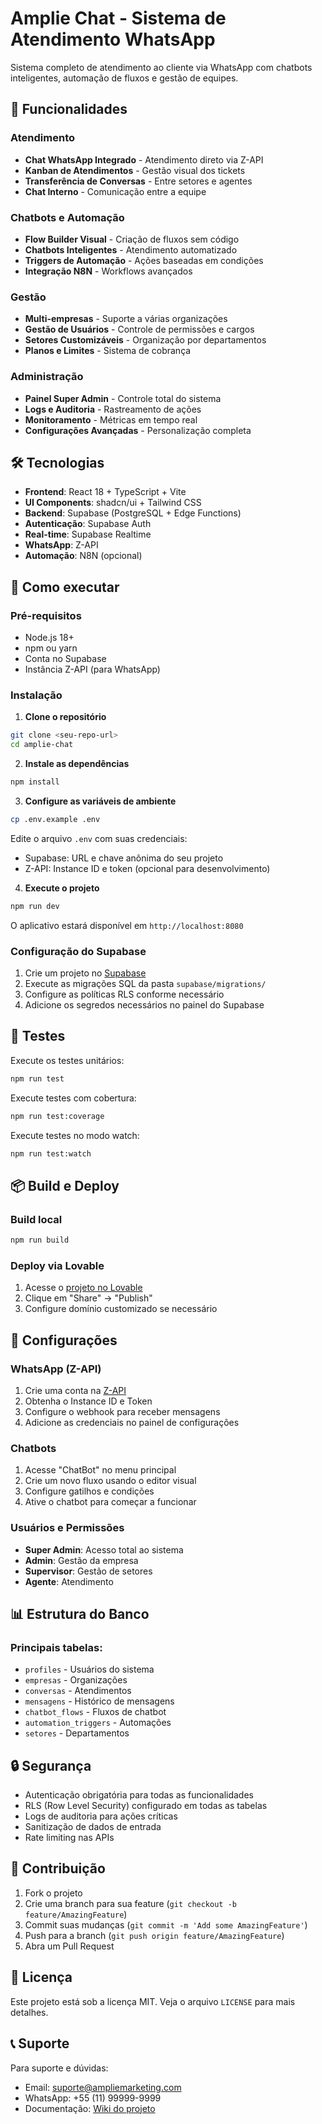 # Amplie Chat - Sistema de Atendimento WhatsApp

Sistema completo de atendimento ao cliente via WhatsApp com chatbots inteligentes, automação de fluxos e gestão de equipes.

## 🚀 Funcionalidades

### Atendimento
- **Chat WhatsApp Integrado** - Atendimento direto via Z-API
- **Kanban de Atendimentos** - Gestão visual dos tickets
- **Transferência de Conversas** - Entre setores e agentes
- **Chat Interno** - Comunicação entre a equipe

### Chatbots e Automação
- **Flow Builder Visual** - Criação de fluxos sem código
- **Chatbots Inteligentes** - Atendimento automatizado
- **Triggers de Automação** - Ações baseadas em condições
- **Integração N8N** - Workflows avançados

### Gestão
- **Multi-empresas** - Suporte a várias organizações
- **Gestão de Usuários** - Controle de permissões e cargos
- **Setores Customizáveis** - Organização por departamentos
- **Planos e Limites** - Sistema de cobrança

### Administração
- **Painel Super Admin** - Controle total do sistema
- **Logs e Auditoria** - Rastreamento de ações
- **Monitoramento** - Métricas em tempo real
- **Configurações Avançadas** - Personalização completa

## 🛠️ Tecnologias

- **Frontend**: React 18 + TypeScript + Vite
- **UI Components**: shadcn/ui + Tailwind CSS
- **Backend**: Supabase (PostgreSQL + Edge Functions)
- **Autenticação**: Supabase Auth
- **Real-time**: Supabase Realtime
- **WhatsApp**: Z-API
- **Automação**: N8N (opcional)

## 🚀 Como executar

### Pré-requisitos
- Node.js 18+ 
- npm ou yarn
- Conta no Supabase
- Instância Z-API (para WhatsApp)

### Instalação

1. **Clone o repositório**
```bash
git clone <seu-repo-url>
cd amplie-chat
```

2. **Instale as dependências**
```bash
npm install
```

3. **Configure as variáveis de ambiente**
```bash
cp .env.example .env
```

Edite o arquivo `.env` com suas credenciais:
- Supabase: URL e chave anônima do seu projeto
- Z-API: Instance ID e token (opcional para desenvolvimento)

4. **Execute o projeto**
```bash
npm run dev
```

O aplicativo estará disponível em `http://localhost:8080`

### Configuração do Supabase

1. Crie um projeto no [Supabase](https://supabase.com)
2. Execute as migrações SQL da pasta `supabase/migrations/`
3. Configure as políticas RLS conforme necessário
4. Adicione os segredos necessários no painel do Supabase

## 🧪 Testes

Execute os testes unitários:
```bash
npm run test
```

Execute testes com cobertura:
```bash
npm run test:coverage
```

Execute testes no modo watch:
```bash
npm run test:watch
```

## 📦 Build e Deploy

### Build local
```bash
npm run build
```

### Deploy via Lovable
1. Acesse o [projeto no Lovable](https://lovable.dev/projects/bc193d2a-e461-4e9e-996e-a26c0aa921e7)
2. Clique em "Share" → "Publish"
3. Configure domínio customizado se necessário

## 🔧 Configurações

### WhatsApp (Z-API)
1. Crie uma conta na [Z-API](https://z-api.io)
2. Obtenha o Instance ID e Token
3. Configure o webhook para receber mensagens
4. Adicione as credenciais no painel de configurações

### Chatbots
1. Acesse "ChatBot" no menu principal
2. Crie um novo fluxo usando o editor visual
3. Configure gatilhos e condições
4. Ative o chatbot para começar a funcionar

### Usuários e Permissões
- **Super Admin**: Acesso total ao sistema
- **Admin**: Gestão da empresa
- **Supervisor**: Gestão de setores
- **Agente**: Atendimento

## 📊 Estrutura do Banco

### Principais tabelas:
- `profiles` - Usuários do sistema
- `empresas` - Organizações
- `conversas` - Atendimentos
- `mensagens` - Histórico de mensagens
- `chatbot_flows` - Fluxos de chatbot
- `automation_triggers` - Automações
- `setores` - Departamentos

## 🔒 Segurança

- Autenticação obrigatória para todas as funcionalidades
- RLS (Row Level Security) configurado em todas as tabelas
- Logs de auditoria para ações críticas
- Sanitização de dados de entrada
- Rate limiting nas APIs

## 🤝 Contribuição

1. Fork o projeto
2. Crie uma branch para sua feature (`git checkout -b feature/AmazingFeature`)
3. Commit suas mudanças (`git commit -m 'Add some AmazingFeature'`)
4. Push para a branch (`git push origin feature/AmazingFeature`)
5. Abra um Pull Request

## 📝 Licença

Este projeto está sob a licença MIT. Veja o arquivo `LICENSE` para mais detalhes.

## 📞 Suporte

Para suporte e dúvidas:
- Email: suporte@ampliemarketing.com
- WhatsApp: +55 (11) 99999-9999
- Documentação: [Wiki do projeto](link-para-wiki)
